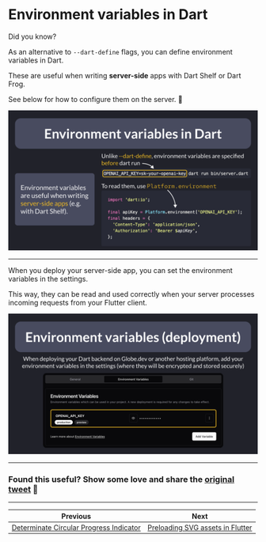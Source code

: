 # Environment variables in Dart

Did you know?

As an alternative to `--dart-define` flags, you can define environment variables in Dart.

These are useful when writing **server-side** apps with Dart Shelf or Dart Frog.

See below for how to configure them on the server. 🧵

![](149.1.png)

<!--
When running a server-side Dart app, you can specify environment variables like this:

OPENAI_API_KEY=sk-your-openai-key dart run bin/server.dart

Then, you can read them like this in your code

import 'dart:io';

final apiKey = Platform.environment['OPENAI_API_KEY'];
final headers = {
  'Content-Type': 'application/json',
  'Authorization': 'Bearer $apiKey',
};
-->

---

When you deploy your server-side app, you can set the environment variables in the settings.

This way, they can be read and used correctly when your server processes incoming requests from your Flutter client.

![](149.2.png)

<!--
When deploying your Dart backend on Globe.dev or another hosting platform, add your environment variables in the settings (where they will be encrypted and stored securely)
-->

---

### Found this useful? Show some love and share the [original tweet](https://twitter.com/biz84/status/1765699988137312445) 🙏

---

| Previous | Next |
| -------- | ---- |
| [Determinate Circular Progress Indicator](../0148-determinate-circular-progress-indicator/index.md) | [Preloading SVG assets in Flutter](../0150-preload-svgs/index.md) |

